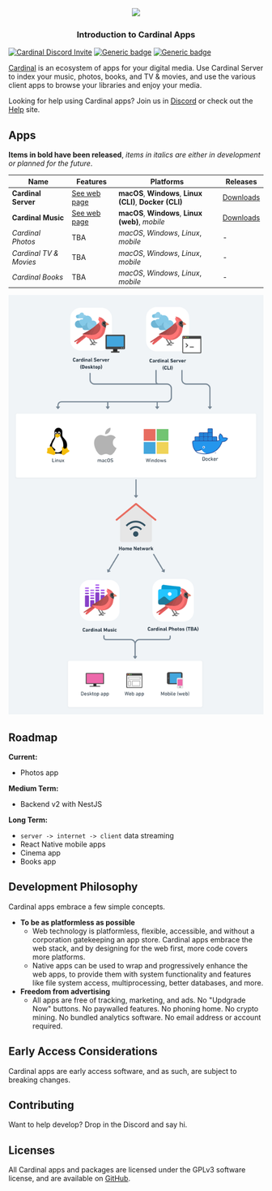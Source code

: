 <p align="center">
  <a href="https://cardinalapps.xyz"><img src="https://cardinalapps.xyz/logotype-dark.svg" width="460" /></a>
</p>

<h3 align="center">Introduction to Cardinal Apps</h3>

[![Cardinal Discord Invite](https://img.shields.io/discord/852722597136433172?color=%237289DA&label=chat&logo=discord&logoColor=white)](https://discord.com/invite/WWXngggPp4)
[![Generic badge](https://img.shields.io/badge/Status-In&nbsp;Development-brightgreen.svg)](#)
[![Generic badge](https://img.shields.io/badge/Release-Early&nbsp;Access-informational.svg)](#)

[Cardinal](https://cardinalapps.xyz) is an ecosystem of apps for your digital media. Use Cardinal Server to index your music, photos, books, and TV & movies, and use the various client apps to browse your libraries and enjoy your media.

Looking for help using Cardinal apps? Join us in [Discord](https://discord.com/invite/WWXngggPp4) or check out the [Help](https://help.cardinalapps.xyz) site.

## Apps

**Items in bold have been released**, *items in italics are either in development or planned for the future*.

Name | Features | Platforms | Releases
------------ | ------------ | ------------- | ------------
**Cardinal Server** | [See web page](https://cardinalapps.xyz/en/cardinal-server) | **macOS**, **Windows**, **Linux (CLI)**, **Docker (CLI)** | [Downloads](https://github.com/somebeaver/Cardinal-Server)
**Cardinal Music** | [See web page](https://cardinalapps.xyz/en/cardinal-music) | **macOS**, **Windows**, **Linux (web)**, *mobile* | [Downloads](https://github.com/somebeaver/Cardinal-Music)
*Cardinal Photos* | TBA | *macOS*, *Windows*, *Linux*, *mobile* | -
*Cardinal TV & Movies* | TBA | *macOS*, *Windows*, *Linux*, *mobile* | -
*Cardinal Books* | TBA | *macOS*, *Windows*, *Linux*, *mobile* | -


<p align="center">
  <img src="/layout.png" width="600" />
</p>


## Roadmap

**Current:**
- Photos app

**Medium Term:**
- Backend v2 with NestJS

**Long Term:**
- `server -> internet -> client` data streaming
- React Native mobile apps
- Cinema app
- Books app

## Development Philosophy

Cardinal apps embrace a few simple concepts.

- **To be as platformless as possible**
  - Web technology is platformless, flexible, accessible, and without a corporation gatekeeping an app store. Cardinal apps embrace the web stack, and by designing for the web first, more code covers more platforms.
  - Native apps can be used to wrap and progressively enhance the web apps, to provide them with system functionality and features like file system access, multiprocessing, better databases, and more.
- **Freedom from advertising**
  - All apps are free of tracking, marketing, and ads. No "Updgrade Now" buttons. No paywalled features. No phoning home. No crypto mining. No bundled analytics software. No email address or account required.

## Early Access Considerations

Cardinal apps are early access software, and as such, are subject to breaking changes.

## Contributing

Want to help develop? Drop in the Discord and say hi.

## Licenses

All Cardinal apps and packages are licensed under the GPLv3 software license, and are available on [GitHub](https://github.com/CardinalApps/).
